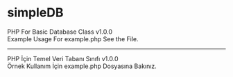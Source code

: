 simpleDB
========

PHP For Basic Database Class v1.0.0 <br />
Example Usage For example.php See the File.

----------------------------------------------

PHP İçin Temel Veri Tabanı Sınıfı v1.0.0 <br />
Örnek Kullanım İçin example.php Dosyasına Bakınız.
